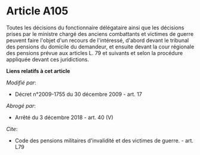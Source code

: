 # Article A105

Toutes les décisions du fonctionnaire délégataire ainsi que les décisions prises par le       ministre chargé des anciens
combattants et victimes de guerre peuvent faire l'objet d'un recours de l'intéressé, d'abord devant le tribunal des pensions
du domicile du demandeur, et ensuite devant la cour régionale des pensions prévue aux articles L. 79 et suivants et selon la
procédure appliquée devant ces juridictions.

**Liens relatifs à cet article**

_Modifié par_:

  - Décret n°2009-1755 du 30 décembre 2009 - art. 17

_Abrogé par_:

  - Arrêté du 3 décembre 2018 - art. 40 (V)

_Cite_:

  - Code des pensions militaires d'invalidité et des victimes de guerre. - art. L79
